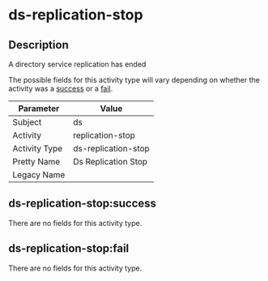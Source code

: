 ds-replication-stop
===================

Description
-----------
A directory service replication has ended

The possible fields for this activity type will vary depending on whether the activity was a [success](#ds-replication-stopsuccess) or a [fail](#ds-replication-stopfail).

| Parameter     | Value               |
| ------------- | ------------------- |
| Subject       | ds                  |
| Activity      | replication-stop    |
| Activity Type | ds-replication-stop |
| Pretty Name   | Ds Replication Stop |
| Legacy Name   |                     |

ds-replication-stop:success
---------------------------

There are no fields for this activity type.


ds-replication-stop:fail
------------------------

There are no fields for this activity type.
